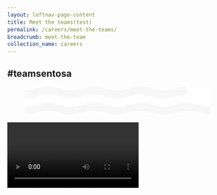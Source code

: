 ```yaml
---
layout: leftnav-page-content
title: Meet the teams(test)
permalink: /careers/meet-the-teams/
breadcrumb: meet-the-team
collection_name: careers
---
```

<div><h2>#teamsentosa</h2></div>  
<div class="bp-container">
  <div class="col is-12">
	<div class="hero">
	</div>
	  <figure style="position:relative; fixed;z-index: 1";>
          <img src="../images/careers/wave.svg"/>
          </figure>
  </div>
  <div class="col is-12" style="position: relative;">
  <video controls>
  <source src="video/careers/test.mp4" type="video/mp4">
  Your browser does not support the video tag.
  </video>
  </div>
</div>
